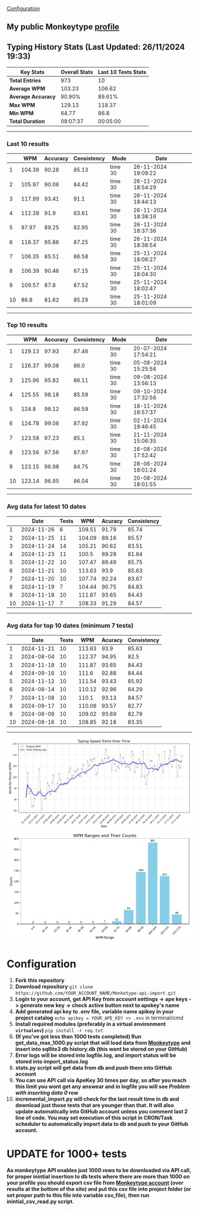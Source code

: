 
[Configuration](#configuration)
## My public Monkeytype [profile](https://monkeytype.com/profile/zp14)


        
## Typing History Stats (Last Updated: 26/11/2024 19:33)

| **Key Stats**               | **Overall Stats**       | **Last 10 Tests Stats**  |
|--------------------------|-------------------------|--------------------------|
| **Total Entries**        | 973           | 10                       |
| **Average WPM**          | 103.23           | 106.62    |
| **Average Accuracy**     | 90.90%          | 89.61%   |
| **Max WPM**              | 129.13               | 118.37        |
| **Min WPM**              | 64.77               | 86.8                        |
| **Total Duration**       | 08:07:37        | 00:05:00                        |


---

### Last 10 results

| | WPM | Accuracy | Consistency | Mode | Date |
| --- | --- | -------- | ----------- | ---- | --------- |
| 1 | 104.39 | 90.28 | 85.13 | time 30 | 26-11-2024 19:09:22 |
| 2 | 105.97 | 90.06 | 84.42 | time 30 | 26-11-2024 18:54:29 |
| 3 | 117.99 | 93.41 | 91.1 | time 30 | 26-11-2024 18:44:13 |
| 4 | 112.39 | 91.9 | 83.61 | time 30 | 26-11-2024 18:38:16 |
| 5 | 97.97 | 89.25 | 82.95 | time 30 | 26-11-2024 18:37:36 |
| 6 | 118.37 | 95.86 | 87.25 | time 30 | 26-11-2024 18:36:54 |
| 7 | 106.35 | 85.51 | 86.58 | time 30 | 25-11-2024 18:06:27 |
| 8 | 106.39 | 90.46 | 87.15 | time 30 | 25-11-2024 18:04:30 |
| 9 | 109.57 | 87.8 | 87.52 | time 30 | 25-11-2024 18:02:47 |
| 10 | 86.8 | 81.62 | 85.29 | time 30 | 25-11-2024 18:01:09 |


 --- 

### Top 10 results

| | WPM | Accuracy | Consistency | Mode | Date |
| --- | --- | -------- | ----------- | ---- | --------- |
| 1 | 129.13 | 97.93 | 87.46 | time 30 | 20-07-2024 17:54:21 |
| 2 | 126.37 | 99.08 | 86.0 | time 30 | 05-08-2024 15:25:56 |
| 3 | 125.96 | 95.82 | 86.11 | time 30 | 09-08-2024 13:56:13 |
| 4 | 125.55 | 98.18 | 85.59 | time 30 | 09-10-2024 17:32:56 |
| 5 | 124.8 | 98.12 | 86.59 | time 30 | 18-11-2024 16:57:37 |
| 6 | 124.78 | 99.06 | 87.92 | time 30 | 02-11-2024 19:46:45 |
| 7 | 123.58 | 97.23 | 85.1 | time 30 | 21-11-2024 15:06:35 |
| 8 | 123.56 | 97.56 | 87.97 | time 30 | 16-08-2024 17:52:42 |
| 9 | 123.15 | 96.98 | 84.75 | time 30 | 28-06-2024 18:01:24 |
| 10 | 123.14 | 96.95 | 86.04 | time 30 | 20-08-2024 18:01:55 |


 --- 

### Avg data for latest 10 dates

| | Date | Tests | WPM | Acuracy | Consistency |
| --- | --- | -------- | ----------- | ---- | --------- |
| 1 | 2024-11-26 | 6 | 109.51 | 91.79 | 85.74 |
| 2 | 2024-11-25 | 11 | 104.09 | 89.16 | 85.57 |
| 3 | 2024-11-24 | 14 | 105.21 | 90.62 | 83.51 |
| 4 | 2024-11-23 | 11 | 100.5 | 89.28 | 81.84 |
| 5 | 2024-11-22 | 10 | 107.47 | 89.49 | 85.75 |
| 6 | 2024-11-21 | 10 | 113.63 | 93.9 | 85.63 |
| 7 | 2024-11-20 | 10 | 107.74 | 92.24 | 83.67 |
| 8 | 2024-11-19 | 7 | 104.44 | 90.75 | 84.83 |
| 9 | 2024-11-18 | 10 | 111.87 | 93.65 | 84.43 |
| 10 | 2024-11-17 | 7 | 108.33 | 91.29 | 84.57 |


 --- 

### Avg data for top 10 dates (minimum 7 tests)

| | Date | Tests | WPM | Acuracy | Consistency |
| --- | --- | -------- | ----------- | ---- | --------- |
| 1 | 2024-11-21 | 10 | 113.63 | 93.9 | 85.63 |
| 2 | 2024-08-04 | 10 | 112.37 | 94.95 | 82.5 |
| 3 | 2024-11-18 | 10 | 111.87 | 93.65 | 84.43 |
| 4 | 2024-09-16 | 10 | 111.6 | 92.88 | 84.44 |
| 5 | 2024-11-12 | 10 | 111.54 | 93.43 | 85.92 |
| 6 | 2024-08-14 | 10 | 110.12 | 92.96 | 84.29 |
| 7 | 2024-11-08 | 10 | 110.1 | 93.13 | 84.57 |
| 8 | 2024-09-17 | 10 | 110.08 | 93.57 | 82.77 |
| 9 | 2024-08-06 | 10 | 109.02 | 93.69 | 82.79 |
| 10 | 2024-08-16 | 10 | 108.85 | 92.18 | 83.35 |


 --- 


        
![speed trend](typing_speed_trend.png)
![counted chart](count_tests.png)
# Configuration
1. **Fork this repository** 
2. **Download repository** `git clone https://github.com/YOUR_ACCOUNT_NAME/Monketype-api-import.git`
3. **Login to your account, get API Key from account settings -> ape keys -> generate new key -> check active button next to apekey's name**
4. **Add generated api key to .env file, variable name apikey in your project catalog**  `echo apikey = YOUR_APE_KEY >> .env` in terminal/cmd
5. **Install required modules (preferably in a virtual environment `virtualenv`)** `pip install -r req.txt`
6. **(If you've got less than 1000 tests completed) Run get_data_max_1000.py script that will load data from [Monkeytype](https://monkeytype.com/) and insert into sqllite3 db history.db (this wont be stored on your GitHub)**
7. **Error logs will be stored into logfile.log, and import status will be stored into import_status.log**
8. **stats.py script will get data from db and push them into GitHub account**
9. **You can use API call via ApeKey 30 times per day, so after you reach this limit you wont get any answear and in logfile you will see *Problem with inserting data 0* row**
10. **incremental_import.py will check for the last result time in db and download just those tests that are younger than that. It will also update automatically into GitHub account unless you comment last 2 line of code. You may set execution of this script in CRON/Task scheduler to automatically import data to db and push to your GitHub account.**

# UPDATE for 1000+ tests
    
**As monkeytype API enables just 1000 rows to be downloaded via API call, for proper inintial insertion to db tests where there are more than 1000 on your profile
you should export csv file from [Monkeytype account](https://monkeytype.com/account) (over results at the bottom of the site)
and put this csv file into project folder (or set proper path to this file into variable csv_file), then run inintial_csv_read.py script.**
    